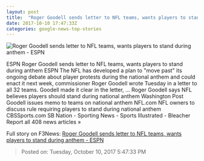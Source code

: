 ```yaml
---
layout: post
title:  "Roger Goodell sends letter to NFL teams, wants players to stand during anthem - ESPN"
date: 2017-10-10 17:47:33Z
categories: google-news-top-stories
---
```


![Roger Goodell sends letter to NFL teams, wants players to stand during anthem - ESPN](http://a4.espncdn.com/combiner/i?img=%2Fphoto%2F2017%2F1001%2Fr267668_1296x729_16%2D9.jpg)

ESPN Roger Goodell sends letter to NFL teams, wants players to stand during anthem ESPN The NFL has developed a plan to "move past" its ongoing debate about player protests during the national anthem and could enact it next week, commissioner Roger Goodell wrote Tuesday in a letter to all 32 teams. Goodell made it clear in the letter, ... Roger Goodell says NFL believes players should stand during national anthem Washington Post Goodell issues memo to teams on national anthem NFL.com NFL owners to discuss rule requiring players to stand during national anthem CBSSports.com SB Nation - Sporting News - Sports Illustrated - Bleacher Report all 408 news articles »


Full story on F3News: [Roger Goodell sends letter to NFL teams, wants players to stand during anthem - ESPN](http://www.f3nws.com/n/G2MEQG)

> Posted on: Tuesday, October 10, 2017 5:47:33 PM
